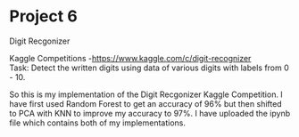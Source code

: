 # Project 6
Digit Recgonizer

Kaggle Competitions -https://www.kaggle.com/c/digit-recognizer<br>
Task: Detect the written digits using data of various digits with labels from 0 - 10.<br>

So this is my implementation of the Digit Recgonizer Kaggle Competition. I have first used Random Forest to get an accuracy of 96% but then
shifted to PCA with KNN to improve my accuracy to 97%.
I have uploaded the ipynb file which contains both of my implementations.
